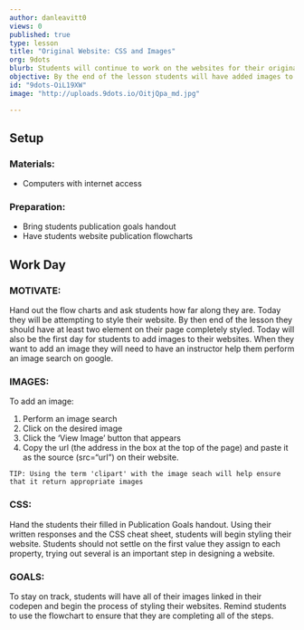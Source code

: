```yaml
---
author: danleavitt0
views: 0
published: true
type: lesson
title: "Original Website: CSS and Images"
org: 9dots
blurb: Students will continue to work on the websites for their original application ideas. This lessons focus will be on CSS and adding images.
objective: By the end of the lesson students will have added images to their website and begin styling with CSS
id: "9dots-OiL19XW"
image: "http://uploads.9dots.io/OitjQpa_md.jpg"

---
```


## Setup

### Materials:
- Computers with internet access

### Preparation:
- Bring students publication goals handout
- Have students website publication flowcharts

## Work Day

### MOTIVATE:
Hand out the flow charts and ask students how far along they are.  Today they will be attempting to style their website. By then end of the lesson they should have at least two element on their page completely styled. Today will also be the first day for students to add images to their websites. When they want to add an image they will need to have an instructor help them perform an image search on google. 

### IMAGES:
To add an image:
1. Perform an image search
2. Click on the desired image
3. Click the ‘View Image’ button that appears 
4. Copy the url (the address in the box at the top of the page) and paste it as the source (src=“url”) on their website.
```
TIP: Using the term 'clipart' with the image seach will help ensure that it return appropriate images
```

### CSS:
Hand the students their filled in Publication Goals handout. Using their written responses and the CSS cheat sheet, students will begin styling their website. Students should not settle on the first value they assign to each property, trying out several  is an important step in designing a website. 

### GOALS:
To stay on track, students will have all of their images linked in their codepen and begin the process of styling their websites. Remind students to use the flowchart to ensure that they are completing all of the steps.
